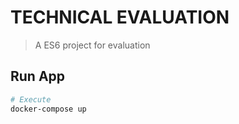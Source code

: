 # TECHNICAL EVALUATION

>  A ES6 project for evaluation
## Run App

``` bash
# Execute
docker-compose up
```